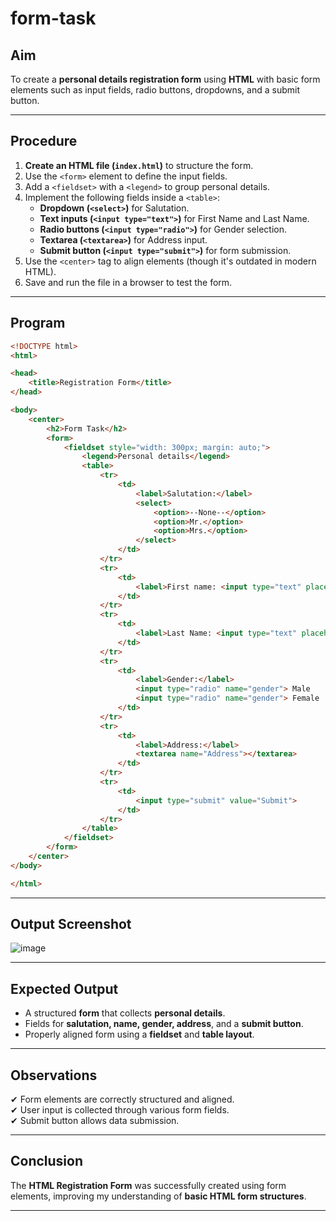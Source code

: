 # form-task
## **Aim**  
To create a **personal details registration form** using **HTML** with basic form elements such as input fields, radio buttons, dropdowns, and a submit button.  

---

## **Procedure**  
1. **Create an HTML file (`index.html`)** to structure the form.  
2. Use the `<form>` element to define the input fields.  
3. Add a `<fieldset>` with a `<legend>` to group personal details.  
4. Implement the following fields inside a `<table>`:  
   - **Dropdown (`<select>`)** for Salutation.  
   - **Text inputs (`<input type="text">`)** for First Name and Last Name.  
   - **Radio buttons (`<input type="radio">`)** for Gender selection.  
   - **Textarea (`<textarea>`)** for Address input.  
   - **Submit button (`<input type="submit">`)** for form submission.  
5. Use the `<center>` tag to align elements (though it's outdated in modern HTML).  
6. Save and run the file in a browser to test the form.  

---

## **Program**  
```html
<!DOCTYPE html>
<html>

<head>
    <title>Registration Form</title>
</head>

<body>
    <center>
        <h2>Form Task</h2>
        <form>
            <fieldset style="width: 300px; margin: auto;">
                <legend>Personal details</legend>
                <table>
                    <tr>
                        <td>
                            <label>Salutation:</label>
                            <select>
                                <option>--None--</option>
                                <option>Mr.</option>
                                <option>Mrs.</option>
                            </select>
                        </td>
                    </tr>
                    <tr>
                        <td>
                            <label>First name: <input type="text" placeholder="Enter Your First Name"></label>
                        </td>
                    </tr>
                    <tr>
                        <td>
                            <label>Last Name: <input type="text" placeholder="Enter Your Last Name"></label>
                        </td>
                    </tr>
                    <tr>
                        <td>
                            <label>Gender:</label>
                            <input type="radio" name="gender"> Male
                            <input type="radio" name="gender"> Female
                        </td>
                    </tr>
                    <tr>
                        <td>
                            <label>Address:</label>
                            <textarea name="Address"></textarea>
                        </td>
                    </tr>
                    <tr>
                        <td>
                            <input type="submit" value="Submit">
                        </td>
                    </tr>
                </table>
            </fieldset>
        </form>
    </center>
</body>

</html>
```

---

## **Output Screenshot**  
![image](https://github.com/user-attachments/assets/e90bec21-f806-4874-bcc8-5bec977e267c)


---

## **Expected Output**  
- A structured **form** that collects **personal details**.  
- Fields for **salutation, name, gender, address**, and a **submit button**.  
- Properly aligned form using a **fieldset** and **table layout**.  

---

## **Observations**  
✔ Form elements are correctly structured and aligned.  
✔ User input is collected through various form fields.  
✔ Submit button allows data submission.  

---

## **Conclusion**  
The **HTML Registration Form** was successfully created using form elements, improving my understanding of **basic HTML form structures**.  

---
